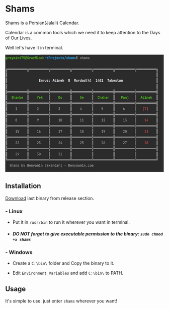 # Shams
Shams is a Persian(Jalali) Calendar.

Calendar is a common tools which we need it to keep attention to the Days of Our Lives.

Well let's have it in terminal.   

![screenshot](/assets/shams-pic.jpg)  

## Installation
[Download](https://github.com/graymind75/shams/releases) last binary from release section.

### - Linux
  * Put it in `/usr/bin` to run it wherever you want in terminal. 
  * ##### DO NOT forget to give executable permission to the binary: `sudo chmod +x shams`

### - Windows
  * Create a `C:\bin\` folder and Copy the binary to it.

  * Edit `Environment Variables` and add `C:\bin\` to PATH.

## Usage
It's simple to use. just enter `shams` wherever you want!
